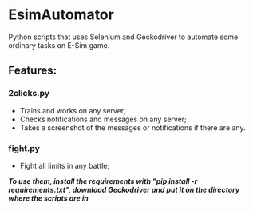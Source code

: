 # EsimAutomator
Python scripts that uses Selenium and Geckodriver to automate some ordinary tasks on E-Sim game.

## Features:

### 2clicks.py
- Trains and works on any server;
- Checks notifications and messages on any server;
- Takes a screenshot of the messages or notifications if there are any.

### fight.py
- Fight all limits in any battle;

***To use them, install the requirements with "pip install -r requirements.txt", download Geckodriver and put it on the directory where the scripts are in***

